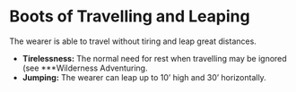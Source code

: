 # Boots of Travelling and Leaping

The wearer is able to travel without tiring and leap great distances.

- **Tirelessness:** The normal need for rest when travelling may be ignored (see ***Wilderness Adventuring.
- **Jumping:** The wearer can leap up to 10’ high and 30’ horizontally.